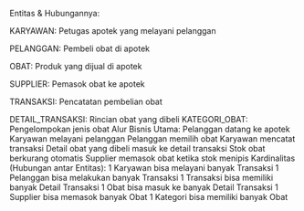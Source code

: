 Entitas & Hubungannya:

KARYAWAN: Petugas apotek yang melayani pelanggan

PELANGGAN: Pembeli obat di apotek

OBAT: Produk yang dijual di apotek

SUPPLIER: Pemasok obat ke apotek

TRANSAKSI: Pencatatan pembelian obat

DETAIL_TRANSAKSI: Rincian obat yang dibeli
KATEGORI_OBAT: Pengelompokan jenis obat
Alur Bisnis Utama:
Pelanggan datang ke apotek
Karyawan melayani pelanggan
Pelanggan memilih obat
Karyawan mencatat transaksi
Detail obat yang dibeli masuk ke detail transaksi
Stok obat berkurang otomatis
Supplier memasok obat ketika stok menipis
Kardinalitas (Hubungan antar Entitas):
1 Karyawan bisa melayani banyak Transaksi
1 Pelanggan bisa melakukan banyak Transaksi
1 Transaksi bisa memiliki banyak Detail Transaksi
1 Obat bisa masuk ke banyak Detail Transaksi
1 Supplier bisa memasok banyak Obat
1 Kategori bisa memiliki banyak Obat
